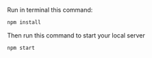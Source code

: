 
Run in terminal this command:

```bash
npm install
```

Then run this command to start your local server

```bash
npm start
```